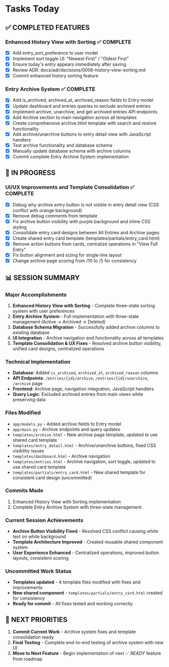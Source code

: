 # Tasks Today

## ✅ COMPLETED FEATURES

### Enhanced History View with Sorting ✅ COMPLETE
- [x] Add entry_sort_preference to user model
- [x] Implement sort toggle UI: "Newest First" / "Oldest First"  
- [x] Ensure today's entry appears immediately after saving
- [x] Review ADR: docs/adr/decisions/0006-history-view-sorting.md
- [x] Commit enhanced history sorting feature

### Entry Archive System ✅ COMPLETE 
- [x] Add is_archived, archived_at, archived_reason fields to Entry model
- [x] Update dashboard and entries queries to exclude archived entries
- [x] Implement archive, unarchive, and get archived entries API endpoints
- [x] Add Archive section to main navigation across all templates
- [x] Create comprehensive archive.html template with search and restore functionality
- [x] Add archive/unarchive buttons to entry detail view with JavaScript handlers
- [x] Test archive functionality and database schema
- [x] Manually update database schema with archive columns
- [x] Commit complete Entry Archive System implementation

## 🔧 IN PROGRESS

### UI/UX Improvements and Template Consolidation ✅ COMPLETE
- [x] Debug why archive entry button is not visible in entry detail view (CSS conflict with orange background)
- [x] Remove debug comments from template
- [x] Fix archive button visibility with purple background and inline CSS styling
- [x] Consolidate entry card designs between All Entries and Archive pages
- [x] Create shared entry card template (templates/partials/entry_card.html)
- [x] Remove action buttons from cards, centralize operations in "View Full Entry"
- [x] Fix button alignment and sizing for single-line layout
- [x] Change archive page scoring from /10 to /5 for consistency

## 📊 SESSION SUMMARY

### Major Accomplishments
1. **Enhanced History View with Sorting** - Complete three-state sorting system with user preferences
2. **Entry Archive System** - Full implementation with three-state management (Active → Archived → Deleted)
3. **Database Schema Migration** - Successfully added archive columns to existing database
4. **UI Integration** - Archive navigation and functionality across all templates
5. **Template Consolidation & UX Fixes** - Resolved archive button visibility, unified card designs, centralized operations

### Technical Implementation
- **Database**: Added `is_archived`, `archived_at`, `archived_reason` columns
- **API Endpoints**: `/entries/{id}/archive`, `/entries/{id}/unarchive`, `/archive` page
- **Frontend**: Archive page, navigation integration, JavaScript handlers
- **Query Logic**: Excluded archived entries from main views while preserving data

### Files Modified
- `app/models.py` - Added archive fields to Entry model
- `app/main.py` - Archive endpoints and query updates
- `templates/archive.html` - New archive page template, updated to use shared card template
- `templates/entry_detail.html` - Archive/unarchive buttons, fixed CSS visibility issues
- `templates/dashboard.html` - Archive navigation
- `templates/entries.html` - Archive navigation, sort toggle, updated to use shared card template
- `templates/partials/entry_card.html` - New shared template for consistent card design (uncommitted)

### Commits Made
1. Enhanced History View with Sorting implementation
2. Complete Entry Archive System with three-state management

### Current Session Achievements
- **Archive Button Visibility Fixed** - Resolved CSS conflict causing white text on white background
- **Template Architecture Improved** - Created reusable shared component system
- **User Experience Enhanced** - Centralized operations, improved button layouts, consistent scoring

### Uncommitted Work Status
- **Templates updated** - 4 template files modified with fixes and improvements
- **New shared component** - `templates/partials/entry_card.html` created for consistency
- **Ready for commit** - All fixes tested and working correctly

## 🎯 NEXT PRIORITIES

1. **Commit Current Work** - Archive system fixes and template consolidation ready
2. **Final Testing** - Complete end-to-end testing of archive system with new UI
3. **Move to Next Feature** - Begin implementation of next ✅ *READY* feature from roadmap